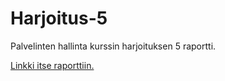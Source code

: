 # Harjoitus-5
Palvelinten hallinta kurssin harjoituksen 5 raportti.

[Linkki itse raporttiin.](./text/harj5_report.md)
